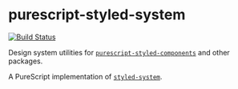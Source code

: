 # purescript-styled-system

[![Build Status](https://travis-ci.com/paulyoung/purescript-styled-system.svg?branch=master)](https://travis-ci.com/paulyoung/purescript-styled-system)

Design system utilities for [`purescript-styled-components`](https://github.com/paulyoung/purescript-styled-components) and other packages.

A PureScript implementation of [`styled-system`](https://github.com/jxnblk/styled-system).
